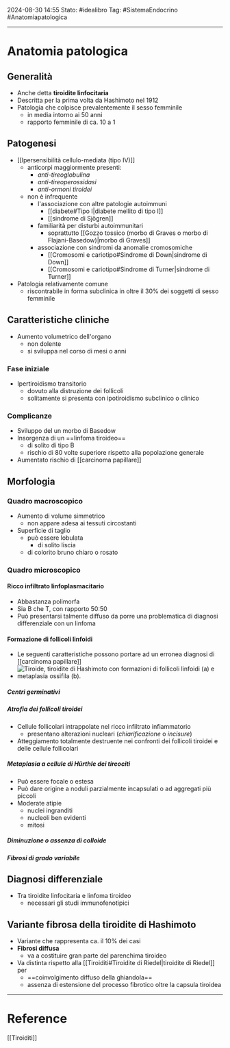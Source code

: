 2024-08-30 14:55
Stato: #idealibro 
Tag: #SistemaEndocrino #Anatomiapatologica 

---
# Anatomia patologica
## Generalità
- Anche detta **tiroidite linfocitaria**
- Descritta per la prima volta da Hashimoto nel 1912
- Patologia che colpisce prevalentemente il sesso femminile
	- in media intorno ai 50 anni
	- rapporto femminile di ca. 10 a 1
## Patogenesi
- [[Ipersensibilità cellulo-mediata (tipo IV)]]
	- anticorpi maggiormente presenti:
		- *anti-tireoglobulina*
		- *anti-tireoperossidasi*
		- *anti-ormoni tiroidei*
	- non è infrequente
		- l'associazione con altre patologie autoimmuni
			- [[diabete#Tipo I|diabete mellito di tipo I]]
			- [[sindrome di Sjögren]]
		- familiarità per disturbi autoimmunitari
			- soprattutto [[Gozzo tossico (morbo di Graves o morbo di Flajani-Basedow)|morbo di Graves]]
		- associazione con sindromi da anomalie cromosomiche
			- [[Cromosomi e cariotipo#Sindrome di Down|sindrome di Down]]
			- [[Cromosomi e cariotipo#Sindrome di Turner|sindrome di Turner]]
- Patologia relativamente comune
	- riscontrabile in forma subclinica in oltre il 30% dei soggetti di sesso femminile
## Caratteristiche cliniche
- Aumento volumetrico dell'organo
	- non dolente
	- si sviluppa nel corso di mesi o anni
### Fase iniziale
- Ipertiroidismo transitorio
	- dovuto alla distruzione dei follicoli
	- solitamente si presenta con ipotiroidismo subclinico o clinico
### Complicanze
- Sviluppo del un morbo di Basedow
- Insorgenza di un ==linfoma tiroideo==
	- di solito di tipo B
	- rischio di 80 volte superiore rispetto alla popolazione generale
- Aumentato rischio di [[carcinoma papillare]]
## Morfologia
### Quadro macroscopico
- Aumento di volume simmetrico
	- non appare adesa ai tessuti circostanti
- Superficie di taglio
	- può essere lobulata
		- di solito liscia
	- di colorito bruno chiaro o rosato
### Quadro microscopico
#### Ricco infiltrato linfoplasmacitario
- Abbastanza polimorfa
- Sia B che T, con rapporto 50:50
- Può presentarsi talmente diffuso da porre una problematica di diagnosi differenziale con un linfoma
#### Formazione di follicoli linfoidi
- Le seguenti caratteristiche possono portare ad un erronea diagnosi di [[carcinoma papillare]]
- ![Tiroide, tiroidite di Hashimoto con formazioni di follicoli linfoidi (a) e metaplasia ossifila (b).](https://i.imgur.com/DXsDjFI.png)
##### Centri germinativi
##### Atrofia dei follicoli tiroidei
- Cellule follicolari intrappolate nel ricco infiltrato infiammatorio
	- presentano alterazioni nucleari (*chiarificazione* o *incisure*)
- Atteggiamento totalmente destruente nei confronti dei follicoli tiroidei e delle cellule follicolari
##### Metaplasia a cellule di Hürthle dei tireociti
- Può essere focale o estesa
- Può dare origine a noduli parzialmente incapsulati o ad aggregati più piccoli
- Moderate atipie
	- nuclei ingranditi
	- nucleoli ben evidenti
	- mitosi
##### Diminuzione o assenza di colloide
##### Fibrosi di grado variabile
## Diagnosi differenziale
- Tra tiroidite linfocitaria e linfoma tiroideo
	- necessari gli studi immunofenotipici
## Variante fibrosa della tiroidite di Hashimoto
- Variante che rappresenta ca. il 10% dei casi
- **Fibrosi diffusa**
	- va a costituire gran parte del parenchima tiroideo
- Va distinta rispetto alla [[Tiroiditi#Tiroidite di Riedel|tiroidite di Riedel]] per
	- ==coinvolgimento diffuso della ghiandola==
	- assenza di estensione del processo fibrotico oltre la capsula tiroidea








---
# Reference
[[Tiroiditi]]